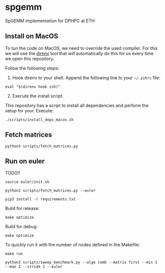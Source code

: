 # spgemm
SpGEMM implementation for DPHPC at ETH


## Install on MacOS

To tun the code on MacOS, we need to override the used compiler.
For this we will use the [direnv]() tool that will automatically do this for us every time we open this repository.

Follow the following steps:

1. Hook direnv to your shell. Append the following line to your `~/.zshrc` file:

```console
eval "$(direnv hook zsh)"
```

2. Execute the install script.

This repository has a script to install all dependencies and perform the setup for your. Execute:

```console
./scripts/install_deps_macos.sh
```

## Fetch matrices

```console
python3 scripts/fetch_matrices.py
```

## Run on euler

TODO!!

```console
source euler/init.sh
```

```console
python3 scripts/fetch_matrices.py --euler
```

```console
pip3 install -r requirements.txt
```

Build for release:

```console
make optimize
```

Build for debug:

```console
make optimize
```

To quickly run it with the number of nodes defined in the Makefile:
```console
make run
```

```console
python3 scripts/sweep_benchmark.py --algo comb --matrix first --min 1 --max 2 --stride 1 --euler
```

